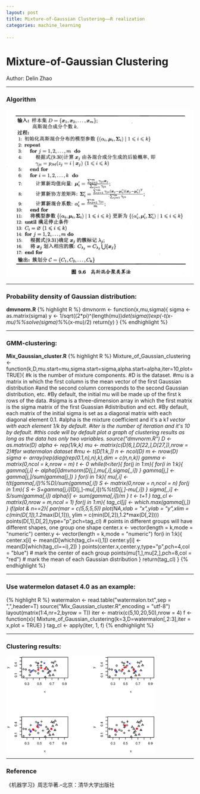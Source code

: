 ```yaml
---
layout: post
title: Mixture-of-Gaussian Clustering——R realization
categories: machine_learning

---
```


# Mixture-of-Gaussian Clustering

Author: Delin Zhao

---

### Algorithm
![GMM algorithm](/assets/GMM.png)

---

### Probability density of Gaussian distribution:

**dmvnorm.R**
{% highlight R %}
dmvnorm <- function(x,mu,sigma){
  sigma <- as.matrix(sigma)
  y <- 1/sqrt((2*pi)^(length(mu))*det(sigma))*exp(-t(x-mu)%*%solve(sigma)%*%(x-mu)/2)
  return(y)
}
{% endhighlight %}

---

### GMM-clustering:

**Mix_Gaussian_cluster.R**
{% highlight R %}
Mixture_of_Gaussian_clustering <- function(k,D,mu.start=mu,sigma.start=sigma,alpha.start=alpha,iter=10,plot=TRUE){
  #k is the number of mixture components.
  #D is the dataset.
  #mu is a matrix in which the first column is the mean vector of the first Gaussian distribution 
  #and the second column corresponds to the second Gaussian distribution, etc.
  #By default, the initial mu will be made up of the first k rows of the data.
  #sigma is a three-dimension array in which the first matrix is the sigma matrix of the first Guassian 
  #distribution and ect.
  #By default, each matrix of the initial sigma is set as a diagonal matrix with each diagonal element 0.1.
  #alpha is the mixture coefficient and it's a k*1 vector with each element 1/k by default.
  #iter is the number of iteration and it's 10 by default.
  #this code will by default plot a graph of clustering results as long as the data has only two variables.
  source("dmvnorm.R")
  D <- as.matrix(D)
  alpha <- rep(1/k,k)
  mu <- matrix(c(D[6,],D[22,],D[27,]),nrow = 2)#for watermalon dataset
  #mu <- t(D[1:k,])
  n <- ncol(D)
  m <- nrow(D)
  sigma <- array(rep(diag(rep(0.1,n),n),k),dim = c(n,n,k))
  gamma <- matrix(0,ncol = k,nrow = m)
  t <- 0
  while(t<iter){
    for(j in 1:m){
      for(i in 1:k){
        gamma[j,i] <- alpha[i]*dmvnorm(D[j,],mu[,i],sigma[,,i])
      }
      gamma[j,] <- gamma[j,]/sum(gamma[j,])
    }
    for(i in 1:k){
      mu[,i] <- t(t(gamma[,i])%*%D)/sum(gamma[,i])
      S <- matrix(0,nrow = n,ncol = n)
      for(j in 1:m){
        S <- S+gamma[j,i]*(D[j,]-mu[,i])%*%t(D[j,]-mu[,i])
      }
      sigma[,,i] <- S/sum(gamma[,i])
      alpha[i] <- sum(gamma[,i])/m
    }
    t <- t+1
  }
  tag_cl <- matrix(0,nrow = m,ncol = 1)
  for(j in 1:m){
    tag_cl[j] <- which.max(gamma[j,])
  }
  if(plot & n==2){
    par(mar = c(5,5,5,5))
    plot(NA,xlab = "x",ylab = "y",xlim = c(min(D[,1]),1.2*max(D[,1])), ylim = c(min(D[,2]),1.2*max(D[,2])))
    points(D[,1],D[,2],type="p",pch=tag_cl)
    # points in different groups will have different shapes, one group one shape 
    center.x <- vector(length = k,mode = "numeric")
    center.y <- vector(length = k,mode = "numeric")
    for(i in 1:k){
      center.x[i] <- mean(D[which(tag_cl==i),1])
      center.y[i] <- mean(D[which(tag_cl==i),2])
    }
    points(center.x,center.y,type="p",pch=4,col = "blue")
    # mark the center of each group
    points(mu[1,],mu[2,],pch=8,col = "red")
    # mark the mean of each Gaussian distribution
  }
  return(tag_cl)
}
{% endhighlight %}

---

### Use watermelon dataset 4.0 as an example:

{% highlight R %}
watermalon <- read.table("watermalon.txt",sep = ",",header=T)
source("Mix_Gaussian_cluster.R",encoding = "utf-8")
layout(matrix(1:4,nr=2,byrow = T))
iter <- matrix(c(5,10,20,50),nrow = 4)
f <- function(x){
  Mixture_of_Gaussian_clustering(k=3,D=watermalon[,2:3],iter = x,plot = TRUE)
}
tag_cl <- apply(iter, 1, f)
{% endhighlight %}

---

### Clustering results:
<img src="/assets/result.eps" width = "400" height = "260" alt="result" 
align=center>

---

### Reference
《机器学习》周志华著.–北京：清华大学出版社
